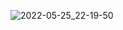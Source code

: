 
![2022-05-25_22-19-50](https://user-images.githubusercontent.com/68296704/170359288-105cf792-f458-4fa6-8646-0d0e101d681d.png)
